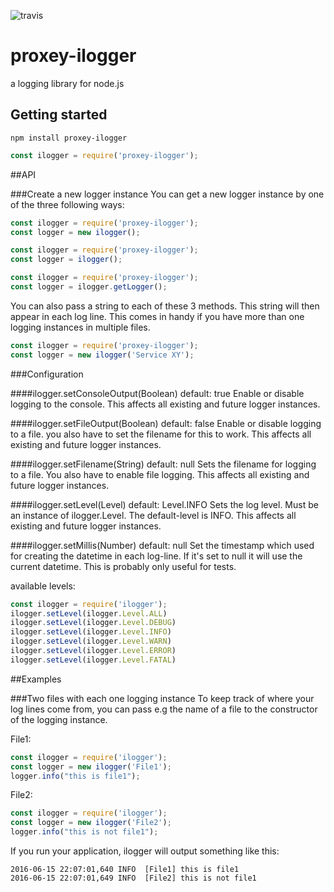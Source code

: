 ![travis](https://travis-ci.org/Proxey/ilogger.svg?branch=master)
# proxey-ilogger
a logging library for node.js

## Getting started
`npm install proxey-ilogger`

```javascript
const ilogger = require('proxey-ilogger');
```

##API

###Create a new logger instance
You can get a new logger instance by one of the three following ways:

```javascript
const ilogger = require('proxey-ilogger');
const logger = new ilogger();
```

```javascript
const ilogger = require('proxey-ilogger');
const logger = ilogger();
```


```javascript
const ilogger = require('proxey-ilogger');
const logger = ilogger.getLogger();
```

You can also pass a string to each of these 3 methods. This string will then appear in each log line.
This comes in handy if you have more than one logging instances in multiple files.

```javascript
const ilogger = require('proxey-ilogger');
const logger = new ilogger('Service XY');
```

###Configuration

####ilogger.setConsoleOutput(Boolean) default: true
Enable or disable logging to the console. This affects all existing and future logger instances.

####ilogger.setFileOutput(Boolean) default: false
Enable or disable logging to a file. you also have to set the filename for this to work. This affects all existing and future logger instances.

####ilogger.setFilename(String) default: null
Sets the filename for logging to a file. You also have to enable file logging. This affects all existing and future logger instances.

####ilogger.setLevel(Level) default: Level.INFO
Sets the log level. Must be an instance of ilogger.Level. The default-level is INFO. This affects all existing and future logger instances.

####ilogger.setMillis(Number) default: null
Set the timestamp which used for creating the datetime in each log-line. If it's set to null it will use the current datetime. This is probably only useful for tests.

available levels:
```javascript
const ilogger = require('ilogger');
ilogger.setLevel(ilogger.Level.ALL)
ilogger.setLevel(ilogger.Level.DEBUG)
ilogger.setLevel(ilogger.Level.INFO)
ilogger.setLevel(ilogger.Level.WARN)
ilogger.setLevel(ilogger.Level.ERROR)
ilogger.setLevel(ilogger.Level.FATAL)
```

##Examples

###Two files with each one logging instance
To keep track of where your log lines come from, you can pass e.g the name of a file to the constructor of the logging instance.

File1:
```javascript
const ilogger = require('ilogger');
const logger = new ilogger('File1');
logger.info("this is file1");
```


File2:
```javascript
const ilogger = require('ilogger');
const logger = new ilogger('File2');
logger.info("this is not file1");
```

If you run your application, ilogger will output something like this:
```
2016-06-15 22:07:01,640 INFO  [File1] this is file1
2016-06-15 22:07:01,649 INFO  [File2] this is not file1
```